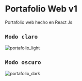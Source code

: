 # Portafolio Web v1
Portafolio web hecho en React Js

## `Modo claro`
![portafolio_light](https://github.com/VictorArdila/Portafolio-Web-v1/assets/89551043/724282e9-e9e3-404d-897a-2e1e59bf648f)

## `Modo oscuro`
![portafolio_dark](https://github.com/VictorArdila/Portafolio-Web-v1/assets/89551043/8cf2dc8d-1091-4fac-bd65-f8980f88cfe0)

